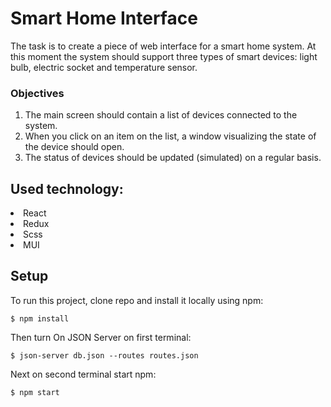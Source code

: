 # Smart Home Interface

The task is to create a piece of web interface for a smart home system. 
At this moment the system should support three types of smart devices: 
light bulb, electric socket and temperature sensor.
### Objectives
1. The main screen should contain a list of devices connected to the system.
2. When you click on an item on the list, a window visualizing the state of the device should open.
3. The status of devices should be updated (simulated) on a regular basis.

## Used technology:
<li>React</li>
<li>Redux</li>
<li>Scss</li>
<li>MUI</li>

## Setup
To run this project, clone repo and install it locally using npm:

```
$ npm install
```

Then turn On JSON Server on first terminal:
```
$ json-server db.json --routes routes.json
```
Next on second terminal start npm:
```
$ npm start
```